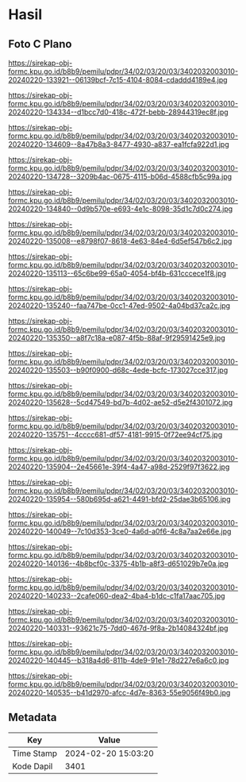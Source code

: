 # Hasil

## Foto C Plano

https://sirekap-obj-formc.kpu.go.id/b8b9/pemilu/pdpr/34/02/03/20/03/3402032003010-20240220-133921--06139bcf-7c15-4104-8084-cdaddd4189e4.jpg

https://sirekap-obj-formc.kpu.go.id/b8b9/pemilu/pdpr/34/02/03/20/03/3402032003010-20240220-134334--d1bcc7d0-418c-472f-bebb-28944319ec8f.jpg

https://sirekap-obj-formc.kpu.go.id/b8b9/pemilu/pdpr/34/02/03/20/03/3402032003010-20240220-134609--8a47b8a3-8477-4930-a837-ea1fcfa922d1.jpg

https://sirekap-obj-formc.kpu.go.id/b8b9/pemilu/pdpr/34/02/03/20/03/3402032003010-20240220-134728--3209b4ac-0675-4115-b06d-4588cfb5c99a.jpg

https://sirekap-obj-formc.kpu.go.id/b8b9/pemilu/pdpr/34/02/03/20/03/3402032003010-20240220-134840--0d9b570e-e693-4e1c-8098-35d1c7d0c274.jpg

https://sirekap-obj-formc.kpu.go.id/b8b9/pemilu/pdpr/34/02/03/20/03/3402032003010-20240220-135008--e8798f07-8618-4e63-84e4-6d5ef547b6c2.jpg

https://sirekap-obj-formc.kpu.go.id/b8b9/pemilu/pdpr/34/02/03/20/03/3402032003010-20240220-135113--65c6be99-65a0-4054-bf4b-631cccece1f8.jpg

https://sirekap-obj-formc.kpu.go.id/b8b9/pemilu/pdpr/34/02/03/20/03/3402032003010-20240220-135240--faa747be-0cc1-47ed-9502-4a04bd37ca2c.jpg

https://sirekap-obj-formc.kpu.go.id/b8b9/pemilu/pdpr/34/02/03/20/03/3402032003010-20240220-135350--a8f7c18a-e087-4f5b-88af-9f29591425e9.jpg

https://sirekap-obj-formc.kpu.go.id/b8b9/pemilu/pdpr/34/02/03/20/03/3402032003010-20240220-135503--b90f0900-d68c-4ede-bcfc-173027cce317.jpg

https://sirekap-obj-formc.kpu.go.id/b8b9/pemilu/pdpr/34/02/03/20/03/3402032003010-20240220-135628--5cd47549-bd7b-4d02-ae52-d5e2f4301072.jpg

https://sirekap-obj-formc.kpu.go.id/b8b9/pemilu/pdpr/34/02/03/20/03/3402032003010-20240220-135751--4cccc681-df57-4181-9915-0f72ee94cf75.jpg

https://sirekap-obj-formc.kpu.go.id/b8b9/pemilu/pdpr/34/02/03/20/03/3402032003010-20240220-135904--2e45661e-39f4-4a47-a98d-2529f97f3622.jpg

https://sirekap-obj-formc.kpu.go.id/b8b9/pemilu/pdpr/34/02/03/20/03/3402032003010-20240220-135954--580b695d-a621-4491-bfd2-25dae3b65106.jpg

https://sirekap-obj-formc.kpu.go.id/b8b9/pemilu/pdpr/34/02/03/20/03/3402032003010-20240220-140049--7c10d353-3ce0-4a6d-a0f6-4c8a7aa2e66e.jpg

https://sirekap-obj-formc.kpu.go.id/b8b9/pemilu/pdpr/34/02/03/20/03/3402032003010-20240220-140136--4b8bcf0c-3375-4b1b-a8f3-d651029b7e0a.jpg

https://sirekap-obj-formc.kpu.go.id/b8b9/pemilu/pdpr/34/02/03/20/03/3402032003010-20240220-140233--2cafe060-dea2-4ba4-b1dc-c1fa17aac705.jpg

https://sirekap-obj-formc.kpu.go.id/b8b9/pemilu/pdpr/34/02/03/20/03/3402032003010-20240220-140331--93621c75-7dd0-467d-9f8a-2b14084324bf.jpg

https://sirekap-obj-formc.kpu.go.id/b8b9/pemilu/pdpr/34/02/03/20/03/3402032003010-20240220-140445--b318a4d6-811b-4de9-91e1-78d227e6a6c0.jpg

https://sirekap-obj-formc.kpu.go.id/b8b9/pemilu/pdpr/34/02/03/20/03/3402032003010-20240220-140535--b41d2970-afcc-4d7e-8363-55e9056f49b0.jpg


## Metadata

| Key        | Value               |
| ---------- | ------------------- |
| Time Stamp | 2024-02-20 15:03:20 |
| Kode Dapil | 3401                |



